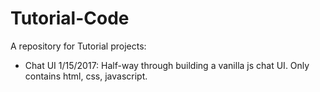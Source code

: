 # Tutorial-Code

A repository for Tutorial projects:

* Chat UI 1/15/2017: Half-way through building a vanilla js chat UI. Only contains html, css, javascript.
